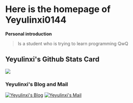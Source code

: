 # Here is the homepage of Yeyulinxi0144 #
**Personal introduction**
>
>Is a student who is trying to learn programming QwQ
>

## Yeyulinxi's Github Stats Card ##
![](https://github-readme-stats.vercel.app/api?username=Yeyulinxi0144&show_icons=true&theme=tokyonight&locale=cn)

### Yeyulinxi's Blog and Mail ###
[![Yeyulinxi's Blog](https://img.shields.io/badge/Yeyulinxi's_Blog-blue)](https://yeyulinxi.icu) [![Yeyulinxi's Mail](https://img.shields.io/badge/Yeyulinxi's_Mail-blue)](mailto:yeyulinxi0144@gmail.com)

